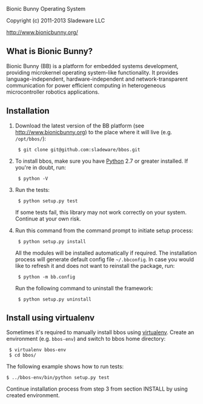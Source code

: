 <!--- -*- coding: utf-8; mode: markdown; -*- --->

Bionic Bunny Operating System

Copyright (c) 2011-2013 Sladeware LLC

http://www.bionicbunny.org/

What is Bionic Bunny?
---------------------

Bionic Bunny (BB) is a platform for embedded systems development, providing
microkernel operating system-like functionality. It provides
language-independent, hardware-independent and network-transparent communication
for power efficient computing in heterogeneous microcontroller robotics
applications.

Installation
------------

1. Download the latest version of the BB platform (see
   <http://www.bionicbunny.org>) to the place where it will live
   (e.g. `/opt/bbos/`):

        $ git clone git@github.com:sladeware/bbos.git

2. To install bbos, make sure you have [Python](http://www.python.org/) 2.7 or
   greater installed. If you're in doubt, run:

        $ python -V

3. Run the tests:

        $ python setup.py test

   If some tests fail, this library may not work correctly on your system.
   Continue at your own risk.

4. Run this command from the command prompt to initiate setup process:

        $ python setup.py install

   All the modules will be installed automatically if required. The installation
   process will generate default config file `~/.bbconfig`. In case you would
   like to refresh it and does not want to reinstall the package, run:

        $ python -m bb.config

   Run the following command to uninstall the framework:

        $ python setup.py uninstall

Install using virtualenv
------------------------

Sometimes it's required to manually install bbos using
[virtualenv](http://www.virtualenv.org/). Create an environment
(e.g. `bbos-env`) and switch to bbos home directory:

     $ virtualenv bbos-env
     $ cd bbos/

The following example shows how to run tests:

    $ ../bbos-env/bin/python setup.py test

Continue installation process from step 3 from section INSTALL by using created
environment.